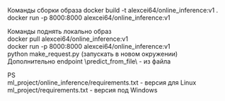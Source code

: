 Команды сборки образа
docker build -t alexcei64/online_inference:v1 .  
docker run -p 8000:8000 alexcei64/online_inference:v1  

Команды поднять локально образ  
docker pull alexcei64/online_inference:v1  
docker run -p 8000:8000 alexcei64/online_inference:v1  
python make_request.py (запускать в новом окружении)  
Дополнительно endpoint \predict_from_file\ - из файла  

PS  
ml_project/online_inference/requirements.txt - версия для Linux  
ml_project/requirements.txt - версия под Windows
